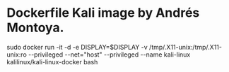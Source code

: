 # Dockerfile Kali image by Andrés Montoya.

sudo docker run -it -d -e DISPLAY=$DISPLAY -v /tmp/.X11-unix:/tmp/.X11-unix:ro --privileged --net="host" --privileged --name kali-linux  kalilinux/kali-linux-docker bash
